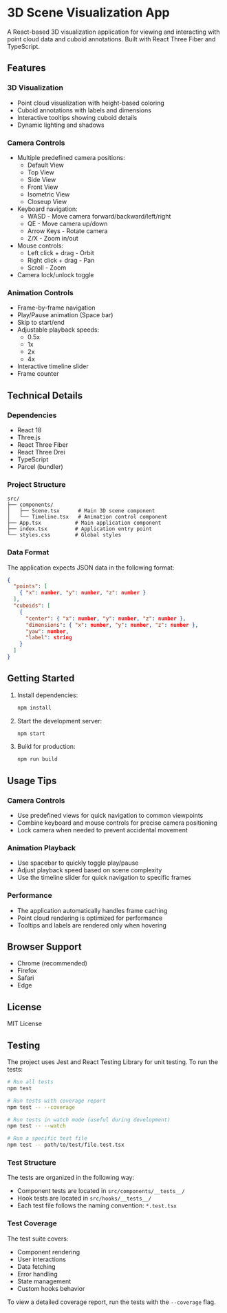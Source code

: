 # 3D Scene Visualization App

A React-based 3D visualization application for viewing and interacting with point cloud data and cuboid annotations. Built with React Three Fiber and TypeScript.

## Features

### 3D Visualization
- Point cloud visualization with height-based coloring
- Cuboid annotations with labels and dimensions
- Interactive tooltips showing cuboid details
- Dynamic lighting and shadows

### Camera Controls
- Multiple predefined camera positions:
  - Default View
  - Top View
  - Side View
  - Front View
  - Isometric View
  - Closeup View
- Keyboard navigation:
  - WASD - Move camera forward/backward/left/right
  - QE - Move camera up/down
  - Arrow Keys - Rotate camera
  - Z/X - Zoom in/out
- Mouse controls:
  - Left click + drag - Orbit
  - Right click + drag - Pan
  - Scroll - Zoom
- Camera lock/unlock toggle

### Animation Controls
- Frame-by-frame navigation
- Play/Pause animation (Space bar)
- Skip to start/end
- Adjustable playback speeds:
  - 0.5x
  - 1x
  - 2x
  - 4x
- Interactive timeline slider
- Frame counter

## Technical Details

### Dependencies
- React 18
- Three.js
- React Three Fiber
- React Three Drei
- TypeScript
- Parcel (bundler)

### Project Structure
```
src/
├── components/
│   ├── Scene.tsx      # Main 3D scene component
│   └── Timeline.tsx   # Animation control component
├── App.tsx           # Main application component
├── index.tsx         # Application entry point
└── styles.css        # Global styles
```

### Data Format
The application expects JSON data in the following format:
```json
{
  "points": [
    { "x": number, "y": number, "z": number }
  ],
  "cuboids": [
    {
      "center": { "x": number, "y": number, "z": number },
      "dimensions": { "x": number, "y": number, "z": number },
      "yaw": number,
      "label": string
    }
  ]
}
```

## Getting Started

1. Install dependencies:
   ```bash
   npm install
   ```

2. Start the development server:
   ```bash
   npm start
   ```

3. Build for production:
   ```bash
   npm run build
   ```

## Usage Tips

### Camera Controls
- Use predefined views for quick navigation to common viewpoints
- Combine keyboard and mouse controls for precise camera positioning
- Lock camera when needed to prevent accidental movement

### Animation Playback
- Use spacebar to quickly toggle play/pause
- Adjust playback speed based on scene complexity
- Use the timeline slider for quick navigation to specific frames

### Performance
- The application automatically handles frame caching
- Point cloud rendering is optimized for performance
- Tooltips and labels are rendered only when hovering

## Browser Support
- Chrome (recommended)
- Firefox
- Safari
- Edge

## License
MIT License

## Testing

The project uses Jest and React Testing Library for unit testing. To run the tests:

```bash
# Run all tests
npm test

# Run tests with coverage report
npm test -- --coverage

# Run tests in watch mode (useful during development)
npm test -- --watch

# Run a specific test file
npm test -- path/to/test/file.test.tsx
```

### Test Structure

The tests are organized in the following way:
- Component tests are located in `src/components/__tests__/`
- Hook tests are located in `src/hooks/__tests__/`
- Each test file follows the naming convention: `*.test.tsx`

### Test Coverage

The test suite covers:
- Component rendering
- User interactions
- Data fetching
- Error handling
- State management
- Custom hooks behavior

To view a detailed coverage report, run the tests with the `--coverage` flag.
